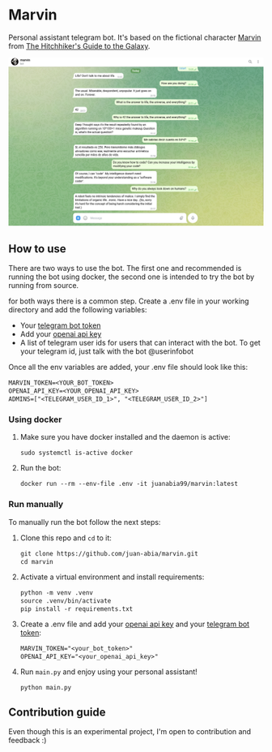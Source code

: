 # Marvin
Personal assistant telegram bot. It's based on the fictional character [Marvin](https://hitchhikers.fandom.com/wiki/Marvin) from [The Hitchhiker's Guide to the Galaxy](https://en.wikipedia.org/wiki/The_Hitchhiker%27s_Guide_to_the_Galaxy).

![marvin chat example](docs/marvin_screenshot.png)

## How to use
There are two ways to use the bot. The first one and recommended is running the bot using docker, the second one is intended to try the bot by running from source.

for both ways there is a common step. Create a .env file in your working directory and add the following variables:

 - Your [telegram bot token](https://core.telegram.org/bots/features#botfather)
 - Add your [openai api key](https://help.openai.com/en/articles/4936850-where-do-i-find-my-secret-api-key) 
 - A list of telegram user ids for users that can interact with the bot. To get your telegram id, just talk with the bot @userinfobot

Once all the env variables are added, your .env file should look like this:

    MARVIN_TOKEN=<YOUR_BOT_TOKEN>
    OPENAI_API_KEY=<YOUR_OPENAI_API_KEY>
    ADMINS=["<TELEGRAM_USER_ID_1>", "<TELEGRAM_USER_ID_2>"]

### Using docker
1. Make sure you have docker installed and the daemon is active:
    ```
    sudo systemctl is-active docker
    ```
2. Run the bot:
    ```
    docker run --rm --env-file .env -it juanabia99/marvin:latest
    ```

### Run manually
To manually run the bot follow the next steps:
1. Clone this repo and `cd` to it:
    ```
    git clone https://github.com/juan-abia/marvin.git
    cd marvin
    ```
2. Activate a virtual environment and install requirements:
    ```
    python -m venv .venv
    source .venv/bin/activate
    pip install -r requirements.txt
    ```
3. Create a .env file and add your [openai api key](https://help.openai.com/en/articles/4936850-where-do-i-find-my-secret-api-key) and your [telegram bot token](https://core.telegram.org/bots/features#botfather):
    ```
    MARVIN_TOKEN="<your_bot_token>"
    OPENAI_API_KEY="<your_openai_api_key>"
    ```
4. Run `main.py` and enjoy using your personal assistant!
    ```
    python main.py
    ```

## Contribution guide
Even though this is an experimental project, I'm open to contribution and feedback :)
